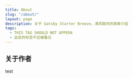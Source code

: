 ```yaml
---
title: About
slug: "/about/"
layout: page
description: 关于 Gatsby Starter Breeze，清风朗月的简单介绍
tags:
  - THIS TAG SHOULD NOT APPERA
  - 此处的标签不应被看见
---
```


## 关于作者

test

